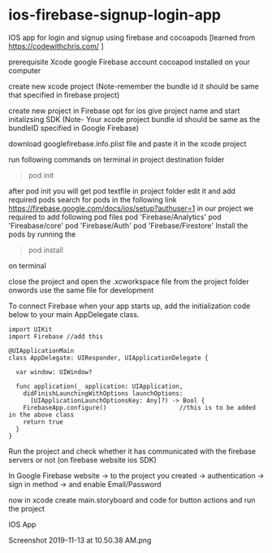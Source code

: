 # ios-firebase-signup-login-app
IOS app for login and signup using firebase and cocoapods [learned from https://codewithchris.com/ ]


prerequisite
Xcode
google Firebase account
cocoapod installed on your computer


create new xcode project
(Note-remember the bundle id it should be same that specified in firebase project)
 
create new project in Firebase
opt for ios 
give project name 
and start initalizsing SDK
(Note- Your xcode project bundle id should be same as the bundleID specified in Google Firebase)

download googlefirebase.info.plist file and paste it in the xcode project

run following commands on terminal in project destination folder 
>pod init 

after pod init you will get pod textfile in project folder
edit it and add required pods search for pods in the following link https://firebase.google.com/docs/ios/setup?authuser=1
in our project we required to add following pod files
pod 'Firebase/Analytics'
pod 'Fireabase/core'
pod 'Firebase/Auth'
pod 'Firebase/Firestore'
Install the pods by running the 

>pod install 

on terminal 

close the project and open the .xcworkspace file from the project folder onwords use the same file for development

To connect Firebase when your app starts up, add the initialization code below to your main AppDelegate class.

~~~
import UIKit
import Firebase //add this 

@UIApplicationMain
class AppDelegate: UIResponder, UIApplicationDelegate {

  var window: UIWindow?

  func application(_ application: UIApplication,
    didFinishLaunchingWithOptions launchOptions:
      [UIApplicationLaunchOptionsKey: Any]?) -> Bool {
    FirebaseApp.configure()                    //this is to be added in the above class
    return true
  }
}
~~~

Run the project and check whether it has communicated with the firebase servers or not (on firebase website ios SDK)


In Google Firebase website -> to the project you created -> authentication -> sign in method -> and enable Email/Password

now in xcode create main.storyboard and code for button actions and run the project


IOS App 

Screenshot 2019-11-13 at 10.50.38 AM.png



